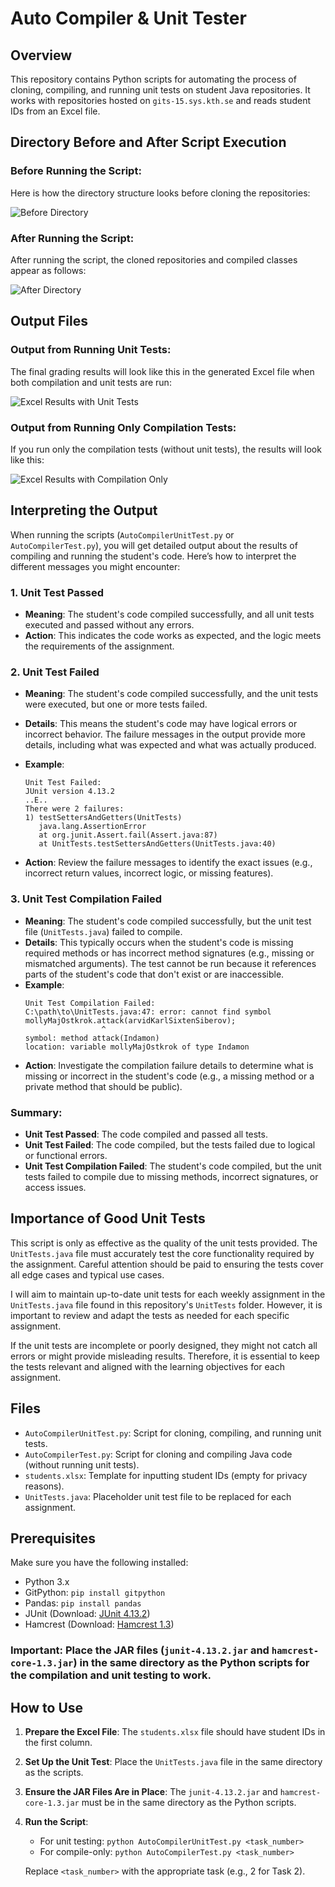 ﻿# Auto Compiler & Unit Tester

## Overview
This repository contains Python scripts for automating the process of cloning, compiling, and running unit tests on student Java repositories. It works with repositories hosted on `gits-15.sys.kth.se` and reads student IDs from an Excel file.

## Directory Before and After Script Execution

### Before Running the Script:
Here is how the directory structure looks before cloning the repositories:

![Before Directory](images/before_directory.png)

### After Running the Script:
After running the script, the cloned repositories and compiled classes appear as follows:

![After Directory](images/after_directory.png)

## Output Files

### Output from Running Unit Tests:
The final grading results will look like this in the generated Excel file when both compilation and unit tests are run:

![Excel Results with Unit Tests](images/results_excel.png)

### Output from Running Only Compilation Tests:
If you run only the compilation tests (without unit tests), the results will look like this:

![Excel Results with Compilation Only](images/results_compilation.png)

## Interpreting the Output

When running the scripts (`AutoCompilerUnitTest.py` or `AutoCompilerTest.py`), you will get detailed output about the results of compiling and running the student's code. Here’s how to interpret the different messages you might encounter:

### 1. **Unit Test Passed**
   - **Meaning**: The student's code compiled successfully, and all unit tests executed and passed without any errors.
   - **Action**: This indicates the code works as expected, and the logic meets the requirements of the assignment.

### 2. **Unit Test Failed**
   - **Meaning**: The student's code compiled successfully, and the unit tests were executed, but one or more tests failed.
   - **Details**: This means the student's code may have logical errors or incorrect behavior. The failure messages in the output provide more details, including what was expected and what was actually produced.
   - **Example**:
     ```text
     Unit Test Failed:
     JUnit version 4.13.2
     ..E..
     There were 2 failures:
     1) testSettersAndGetters(UnitTests)
        java.lang.AssertionError
        at org.junit.Assert.fail(Assert.java:87)
        at UnitTests.testSettersAndGetters(UnitTests.java:40)
     ```

   - **Action**: Review the failure messages to identify the exact issues (e.g., incorrect return values, incorrect logic, or missing features).

### 3. **Unit Test Compilation Failed**
   - **Meaning**: The student's code compiled successfully, but the unit test file (`UnitTests.java`) failed to compile.
   - **Details**: This typically occurs when the student's code is missing required methods or has incorrect method signatures (e.g., missing or mismatched arguments). The test cannot be run because it references parts of the student's code that don't exist or are inaccessible.
   - **Example**:
     ```text
     Unit Test Compilation Failed:
     C:\path\to\UnitTests.java:47: error: cannot find symbol
     mollyMajOstkrok.attack(arvidKarlSixtenSiberov);
                      ^
     symbol: method attack(Indamon)
     location: variable mollyMajOstkrok of type Indamon
     ```
   - **Action**: Investigate the compilation failure details to determine what is missing or incorrect in the student's code (e.g., a missing method or a private method that should be public).

### Summary:
- **Unit Test Passed**: The code compiled and passed all tests.
- **Unit Test Failed**: The code compiled, but the tests failed due to logical or functional errors.
- **Unit Test Compilation Failed**: The student's code compiled, but the unit tests failed to compile due to missing methods, incorrect signatures, or access issues.

## Importance of Good Unit Tests

This script is only as effective as the quality of the unit tests provided. The `UnitTests.java` file must accurately test the core functionality required by the assignment. Careful attention should be paid to ensuring the tests cover all edge cases and typical use cases.

I will aim to maintain up-to-date unit tests for each weekly assignment in the `UnitTests.java` file found in this repository's `UnitTests` folder. However, it is important to review and adapt the tests as needed for each specific assignment.

If the unit tests are incomplete or poorly designed, they might not catch all errors or might provide misleading results. Therefore, it is essential to keep the tests relevant and aligned with the learning objectives for each assignment.

## Files
- `AutoCompilerUnitTest.py`: Script for cloning, compiling, and running unit tests.
- `AutoCompilerTest.py`: Script for cloning and compiling Java code (without running unit tests).
- `students.xlsx`: Template for inputting student IDs (empty for privacy reasons).
- `UnitTests.java`: Placeholder unit test file to be replaced for each assignment.

## Prerequisites
Make sure you have the following installed:
- Python 3.x
- GitPython: `pip install gitpython`
- Pandas: `pip install pandas`
- JUnit (Download: [JUnit 4.13.2](https://search.maven.org/artifact/junit/junit/4.13.2/jar))
- Hamcrest (Download: [Hamcrest 1.3](https://search.maven.org/artifact/org.hamcrest/hamcrest-core/1.3/jar))

### **Important**: Place the JAR files (`junit-4.13.2.jar` and `hamcrest-core-1.3.jar`) in the same directory as the Python scripts for the compilation and unit testing to work.

## How to Use
1. **Prepare the Excel File**: The `students.xlsx` file should have student IDs in the first column.
2. **Set Up the Unit Test**: Place the `UnitTests.java` file in the same directory as the scripts.
3. **Ensure the JAR Files Are in Place**: The `junit-4.13.2.jar` and `hamcrest-core-1.3.jar` must be in the same directory as the Python scripts.
4. **Run the Script**: 
   - For unit testing: `python AutoCompilerUnitTest.py <task_number>`
   - For compile-only: `python AutoCompilerTest.py <task_number>`

   Replace `<task_number>` with the appropriate task (e.g., 2 for Task 2).
